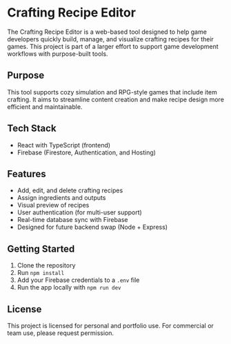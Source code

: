 # Crafting Recipe Editor

The Crafting Recipe Editor is a web-based tool designed to help game developers quickly build, manage, and visualize crafting recipes for their games. This project is part of a larger effort to support game development workflows with purpose-built tools.

## Purpose

This tool supports cozy simulation and RPG-style games that include item crafting. It aims to streamline content creation and make recipe design more efficient and maintainable.

## Tech Stack

- React with TypeScript (frontend)
- Firebase (Firestore, Authentication, and Hosting)

## Features

- Add, edit, and delete crafting recipes
- Assign ingredients and outputs
- Visual preview of recipes
- User authentication (for multi-user support)
- Real-time database sync with Firebase
- Designed for future backend swap (Node + Express)

## Getting Started

1. Clone the repository
2. Run `npm install`
3. Add your Firebase credentials to a `.env` file
4. Run the app locally with `npm run dev`

## License

This project is licensed for personal and portfolio use. For commercial or team use, please request permission.